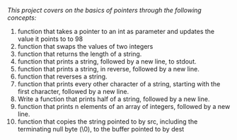 *This project covers on the basics of pointers through the following concepts:*
1. function that takes a pointer to an int as parameter
and updates the value it points to to 98
2. function that swaps the values of two integers
3. function that returns the length of a string.
4. function that prints a string, followed by a new line, to stdout.
5. function that prints a string, in reverse, followed by a new line.
6. function that reverses a string.
7. function that prints every other character of a string, starting
with the first character, followed by a new line.
8. Write a function that prints half of a string, followed by a new line.
9. function that prints n elements of an array of integers, followed by a new line.
10. function that copies the string pointed to by src, including the 
terminating null byte (\0), to the buffer pointed to by dest

